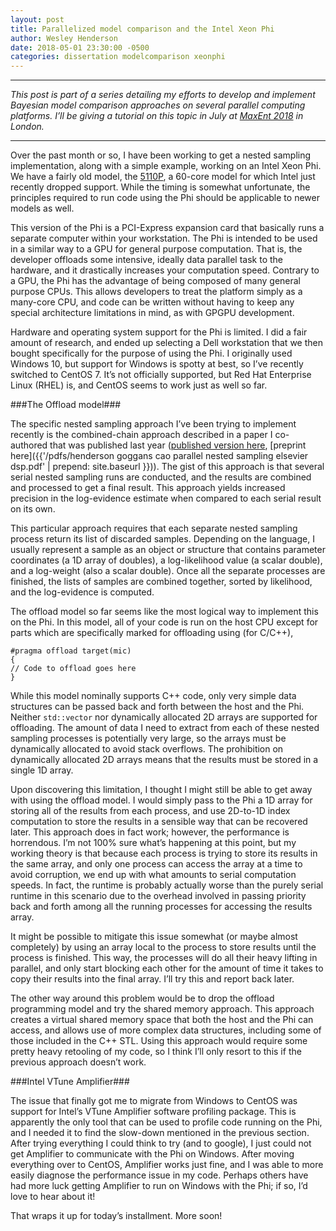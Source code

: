 ```yaml
---
layout: post
title: Parallelized model comparison and the Intel Xeon Phi
author: Wesley Henderson
date: 2018-05-01 23:30:00 -0500
categories: dissertation modelcomparison xeonphi
---
```


---

*This post is part of a series detailing my efforts to develop and implement Bayesian model comparison approaches on several parallel computing platforms. I’ll be giving a tutorial on this topic in July at [MaxEnt 2018](https://max-ent.github.io/) in London.*

---

Over the past month or so, I have been working to get a nested sampling implementation, along with a simple example, working on an Intel Xeon Phi. We have a fairly old model, the [5110P](https://ark.intel.com/products/71992/Intel-Xeon-Phi-Coprocessor-5110P-8GB-1_053-GHz-60-core), a 60-core model for which Intel just recently dropped support. While the timing is somewhat unfortunate, the principles required to run code using the Phi should be applicable to newer models as well.

This version of the Phi is a PCI-Express expansion card that basically runs a separate computer within your workstation. The Phi is intended to be used in a similar way to a GPU for general purpose computation. That is, the developer offloads some intensive, ideally data parallel task to the hardware, and it drastically increases your computation speed. Contrary to a GPU, the Phi has the advantage of being composed of many general purpose CPUs. This allows developers to treat the platform simply as a many-core CPU, and code can be written without having to keep any special architecture limitations in mind, as with GPGPU development.

Hardware and operating system support for the Phi is limited. I did a fair amount of research, and ended up selecting a Dell workstation that we then bought specifically for the purpose of using the Phi. I originally used Windows 10, but support for Windows is spotty at best, so I’ve recently switched to CentOS 7. It’s not officially supported, but Red Hat Enterprise Linux (RHEL) is, and CentOS seems to work just as well so far.

###The Offload model###

The specific nested sampling approach I’ve been trying to implement recently is the combined-chain approach described in a paper I co-authored that was published last year ([published version here](https://doi.org/10.1016/j.dsp.2017.07.021), [preprint here]({{'/pdfs/henderson goggans cao parallel nested sampling elsevier dsp.pdf' | prepend: site.baseurl }})). The gist of this approach is that several serial nested sampling runs are conducted, and the results are combined and processed to get a final result. This approach yields increased precision in the log-evidence estimate when compared to each serial result on its own.

This particular approach requires that each separate nested sampling process return its list of discarded samples. Depending on the language, I usually represent a sample as an object or structure that contains parameter coordinates (a 1D array of doubles), a log-likelihood value (a scalar double), and a log-weight (also a scalar double). Once all the separate processes are finished, the lists of samples are combined together, sorted by likelihood, and the log-evidence is computed.

The offload model so far seems like the most logical way to implement this on the Phi. In this model, all of your code is run on the host CPU except for parts which are specifically marked for offloading using (for C/C++),


    #pragma offload target(mic)
    {
	// Code to offload goes here   
    }


While this model nominally supports C++ code, only very simple data structures can be passed back and forth between the host and the Phi. Neither `std::vector` nor dynamically allocated 2D arrays are supported for offloading. The amount of data I need to extract from each of these nested sampling processes is potentially very large, so the arrays must be dynamically allocated to avoid stack overflows. The prohibition on dynamically allocated 2D arrays means that the results must be stored in a single 1D array.

Upon discovering this limitation, I thought I might still be able to get away with using the offload model. I would simply pass to the Phi a 1D array for storing all of the results from each process, and use 2D-to-1D index computation to store the results in a sensible way that can be recovered later. This approach does in fact work; however, the performance is horrendous. I’m not 100% sure what’s happening at this point, but my working theory is that because each process is trying to store its results in the same array, and only one process can access the array at a time to avoid corruption, we end up with what amounts to serial computation speeds. In fact, the runtime is probably actually worse than the purely serial runtime in this scenario due to the overhead involved in passing priority back and forth among all the running processes for accessing the results array.

It might be possible to mitigate this issue somewhat (or maybe almost completely) by using an array local to the process to store results until the process is finished. This way, the processes will do all their heavy lifting in parallel, and only start blocking each other for the amount of time it takes to copy their results into the final array. I’ll try this and report back later.

The other way around this problem would be to drop the offload programming model and try the shared memory approach. This approach creates a virtual shared memory space that both the host and the Phi can access, and allows use of more complex data structures, including some of those included in the C++ STL. Using this approach would require some pretty heavy retooling of my code, so I think I’ll only resort to this if the previous approach doesn’t work.

###Intel VTune Amplifier###

The issue that finally got me to migrate from Windows to CentOS was support for Intel’s VTune Amplifier software profiling package. This is apparently the only tool that can be used to profile code running on the Phi, and I needed it to find the slow-down mentioned in the previous section. After trying everything I could think to try (and to google), I just could not get Amplifier to communicate with the Phi on Windows. After moving everything over to CentOS, Amplifier works just fine, and I was able to more easily diagnose the performance issue in my code. Perhaps others have had more luck getting Amplifier to run on Windows with the Phi; if so, I’d love to hear about it!

That wraps it up for today’s installment. More soon!
